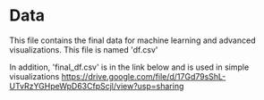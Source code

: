 # Data

This file contains the final data for machine learning and advanced visualizations. This file is named 'df.csv'   

In addition, 'final_df.csv' is in the link below and is used in simple visualizations
https://drive.google.com/file/d/17Gd79sShL-UTvRzYGHpeWpD63CfpScjl/view?usp=sharing
